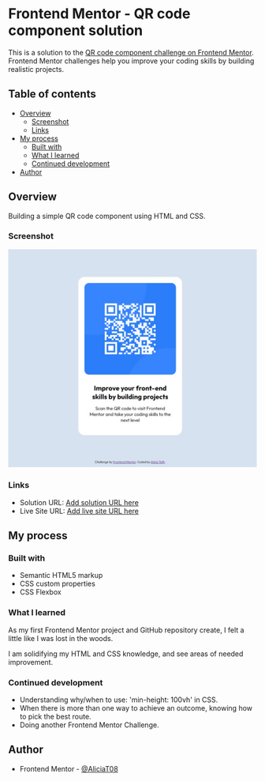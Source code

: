 # Frontend Mentor - QR code component solution

This is a solution to the [QR code component challenge on Frontend Mentor](https://www.frontendmentor.io/challenges/qr-code-component-iux_sIO_H). Frontend Mentor challenges help you improve your coding skills by building realistic projects. 

## Table of contents

- [Overview](#overview)
  - [Screenshot](#screenshot)
  - [Links](#links)
- [My process](#my-process)
  - [Built with](#built-with)
  - [What I learned](#what-i-learned)
  - [Continued development](#continued-development)
- [Author](#author)


## Overview

Building a simple QR code component using HTML and CSS.

### Screenshot

![Screenshot of My Solution](./images/Screenshot-mySolution.jpg)

### Links

- Solution URL: [Add solution URL here](https://your-solution-url.com)
- Live Site URL: [Add live site URL here](https://your-live-site-url.com)

## My process

### Built with

- Semantic HTML5 markup
- CSS custom properties
- CSS Flexbox

### What I learned

As my first Frontend Mentor project and GitHub repository create, I felt a little like I was lost in the woods. 

I am solidifying my HTML and CSS knowledge, and see areas of needed improvement.

### Continued development

- Understanding why/when to use: 'min-height: 100vh' in CSS. 
- When there is more than one way to achieve an outcome, knowing how to pick the best route.
- Doing another Frontend Mentor Challenge.


## Author

- Frontend Mentor - [@AliciaT08](https://www.frontendmentor.io/profile/AliciaT08)
